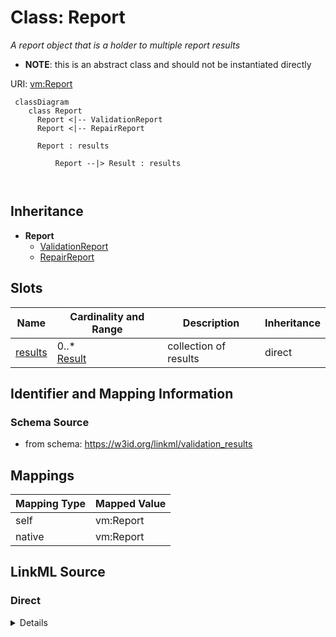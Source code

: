 # Class: Report


_A report object that is a holder to multiple report results_




* __NOTE__: this is an abstract class and should not be instantiated directly


URI: [vm:Report](https://w3id.org/linkml/validation-model/Report)



```{mermaid}
 classDiagram
    class Report
      Report <|-- ValidationReport
      Report <|-- RepairReport
      
      Report : results
        
          Report --|> Result : results
        
      
```





## Inheritance
* **Report**
    * [ValidationReport](ValidationReport.md)
    * [RepairReport](RepairReport.md)



## Slots

| Name | Cardinality and Range | Description | Inheritance |
| ---  | --- | --- | --- |
| [results](results.md) | 0..* <br/> [Result](Result.md) | collection of results | direct |









## Identifier and Mapping Information







### Schema Source


* from schema: https://w3id.org/linkml/validation_results





## Mappings

| Mapping Type | Mapped Value |
| ---  | ---  |
| self | vm:Report |
| native | vm:Report |





## LinkML Source

<!-- TODO: investigate https://stackoverflow.com/questions/37606292/how-to-create-tabbed-code-blocks-in-mkdocs-or-sphinx -->

### Direct

<details>
```yaml
name: Report
description: A report object that is a holder to multiple report results
from_schema: https://w3id.org/linkml/validation_results
abstract: true
slots:
- results

```
</details>

### Induced

<details>
```yaml
name: Report
description: A report object that is a holder to multiple report results
from_schema: https://w3id.org/linkml/validation_results
abstract: true
attributes:
  results:
    name: results
    description: collection of results
    from_schema: https://w3id.org/linkml/validation_results
    rank: 1000
    slot_uri: sh:result
    multivalued: true
    alias: results
    owner: Report
    domain_of:
    - Report
    range: Result
    inlined: true
    inlined_as_list: true

```
</details>